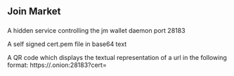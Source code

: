 ## Join Market

### 

A hidden service controlling the jm wallet daemon port 28183

A self signed cert.pem file in base64 text

A QR code which displays the textual representation of a url in the following format:
https://<hostname>.onion:28183?cert=<base64cert>
